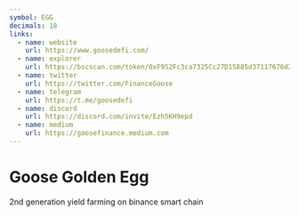 ```yaml
---
symbol: EGG
decimals: 18
links:
  - name: website
    url: https://www.goosedefi.com/
  - name: explorer
    url: https://bscscan.com/token/0xF952Fc3ca7325Cc27D15885d37117676d25BfdA6
  - name: twitter
    url: https://twitter.com/FinanceGoose
  - name: telegram
    url: https://t.me/goosedefi
  - name: discord
    url: https://discord.com/invite/Ezh5KH9epd
  - name: medium
    url: https://goosefinance.medium.com
---
```


# Goose Golden Egg

2nd generation yield farming on binance smart chain
